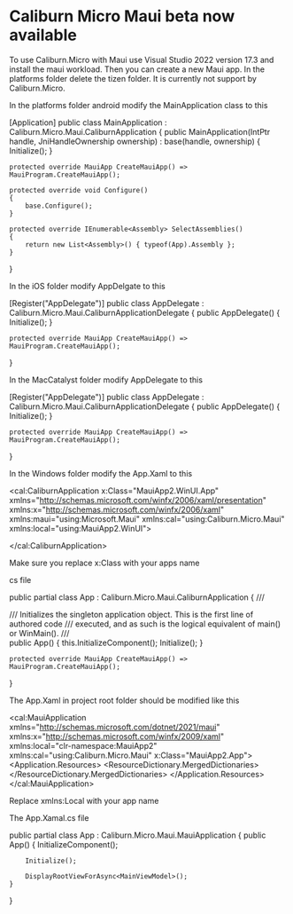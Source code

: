 # Caliburn Micro Maui beta now available

To use Caliburn.Micro with Maui use Visual Studio 2022 version 17.3 and install the maui workload.  Then you can create a new Maui app.  In the platforms folder delete the tizen folder.  It is currently not support by Caliburn.Micro.


In the platforms folder android modify the MainApplication class to this

[Application]
public class MainApplication : Caliburn.Micro.Maui.CaliburnApplication
{
    public MainApplication(IntPtr handle, JniHandleOwnership ownership)
        : base(handle, ownership)
    {
        Initialize();
    }

    protected override MauiApp CreateMauiApp() => MauiProgram.CreateMauiApp();

    protected override void Configure()
    {
        base.Configure();
    }

    protected override IEnumerable<Assembly> SelectAssemblies()
    {
        return new List<Assembly>() { typeof(App).Assembly };
    }
}


In the iOS folder modify AppDelgate to this

[Register("AppDelegate")]
public class AppDelegate : Caliburn.Micro.Maui.CaliburnApplicationDelegate
{
    public AppDelegate()
    {
        Initialize();
    }

    protected override MauiApp CreateMauiApp() => MauiProgram.CreateMauiApp();
}

In the MacCatalyst folder modify AppDelegate to this

[Register("AppDelegate")]
public class AppDelegate : Caliburn.Micro.Maui.CaliburnApplicationDelegate
{
    public AppDelegate()
    {
        Initialize();
    }

    protected override MauiApp CreateMauiApp() => MauiProgram.CreateMauiApp();
}

In the Windows folder modify the App.Xaml to this


<cal:CaliburnApplication
    x:Class="MauiApp2.WinUI.App"
    xmlns="http://schemas.microsoft.com/winfx/2006/xaml/presentation"
    xmlns:x="http://schemas.microsoft.com/winfx/2006/xaml"
    xmlns:maui="using:Microsoft.Maui"
    xmlns:cal="using:Caliburn.Micro.Maui"
    xmlns:local="using:MauiApp2.WinUI">

</cal:CaliburnApplication>


Make sure you replace x:Class with your apps name

cs file

public partial class App : Caliburn.Micro.Maui.CaliburnApplication
{
	/// <summary>
	/// Initializes the singleton application object.  This is the first line of authored code
	/// executed, and as such is the logical equivalent of main() or WinMain().
	/// </summary>
	public App()
	{
		this.InitializeComponent();
		Initialize();
	}

	protected override MauiApp CreateMauiApp() => MauiProgram.CreateMauiApp();
}


The App.Xaml in project root folder should be modified like this

<?xml version = "1.0" encoding = "UTF-8" ?>
<cal:MauiApplication xmlns="http://schemas.microsoft.com/dotnet/2021/maui"
             xmlns:x="http://schemas.microsoft.com/winfx/2009/xaml"
             xmlns:local="clr-namespace:MauiApp2"
             xmlns:cal="using:Caliburn.Micro.Maui"
             x:Class="MauiApp2.App">
    <Application.Resources>
        <ResourceDictionary>
            <ResourceDictionary.MergedDictionaries>
                <ResourceDictionary Source="Resources/Styles/Colors.xaml" />
                <ResourceDictionary Source="Resources/Styles/Styles.xaml" />
            </ResourceDictionary.MergedDictionaries>
        </ResourceDictionary>
    </Application.Resources>
</cal:MauiApplication>

Replace xmlns:Local with your app name

The App.Xamal.cs file

public partial class App : Caliburn.Micro.Maui.MauiApplication
{
    public App()
    {
        InitializeComponent();

        Initialize();

        DisplayRootViewForAsync<MainViewModel>();
    }
}

